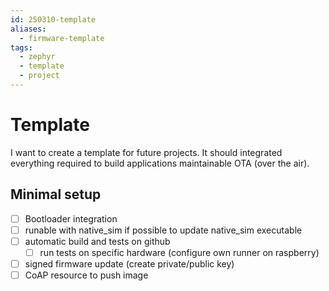 ```yaml
---
id: 250310-template
aliases:
  - firmware-template
tags:
  - zephyr
  - template
  - project
---
```


# Template

I want to create a template for future projects. It should integrated everything required to build applications maintainable OTA (over the air).

## Minimal setup

- [ ] Bootloader integration
- [ ] runable with native_sim if possible to update native_sim executable
- [ ] automatic build and tests on github
  - [ ] run tests on specific hardware (configure own runner on raspberry)
- [ ] signed firmware update (create private/public key)
- [ ] CoAP resource to push image
